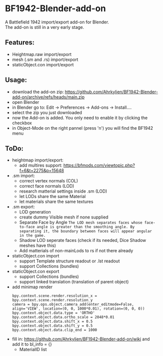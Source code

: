# BF1942-Blender-add-on
A Battlefield 1942 import/export add-on for Blender.\
The add-on is still in a very early stage.
## Features:
- Heightmap.raw import/export
- mesh (.sm and .rs) import/export
- staticObject.con import/export
## Usage:
- download the add-on zip: https://github.com/Ahrkylien/BF1942-Blender-add-on/archive/refs/heads/main.zip
- open Blender
- in Blender go to: Edit -> Preferences -> Add-ons -> Install....
- select the zip you just downloaded
- now the Add-on is added. You only need to enable it by clicking the checkbox
- in Object-Mode on the right pannel (press 'n') you will find the BF1942 menu
## ToDo:
- heightmap import/export:
	- add multires support: https://bfmods.com/viewtopic.php?f=6&t=2275&p=15648
- .sm import:
	- correct vertex normals (COL)
	- correct face normals (LOD)
	- research matterial settings inside .sm (LOD)
	- let LODs share the same Material
	- let materials share the same textures
- .sm export:
	- LOD generation
	- create dummy Visible mesh if none supplied
	- Separate Face by Angle
		``
		The LOD mesh separates faces whose face-to-face angle is greater than the smoothing angle.
		By separating it, the boundary between faces will appear angular in the game.
		``
	- Shadow LOD seperate faces (check if its needed, Dice Shadow meshes have this)
	- Add matterials of non-mainLods to rs if not there already
- staticObject.con import
	- support Template structure readout or .lst readout
	- support Collections (bundles)
- staticObject.con export
	- support Collections (bundles)
	- support linked translation (translation of parent object)
- add minimap render
	```
	bpy.context.scene.render.resolution_x = bpy.context.scene.render.resolution_y
	camera = bpy.ops.object.camera_add(enter_editmode=False, align='VIEW', location=(0, 0, 1000*0.01), rotation=(0, 0, 0))
	bpy.context.object.data.type = 'ORTHO'
	bpy.context.object.data.ortho_scale = 2048*0.01
	bpy.context.object.data.shift_x = 0.5
	bpy.context.object.data.shift_y = 0.5
	bpy.context.object.data.clip_end = 1000
	```
- fill in: https://github.com/Ahrkylien/BF1942-Blender-add-on/wiki
  and add it to bl_info = {}
	- MaterialID list
